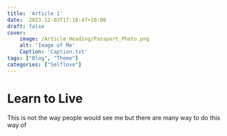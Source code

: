 ```yaml
---
title: 'Article 1'
date:  2023-12-03T17:18:47+10:00
draft: false
cover: 
    image: /Article_Heading/Passport_Photo.png
    alt: 'Image of Me'
    Caption: 'Caption.txt'
tags: ["Blog", "Theme"]
categories: ["Selflove"]
---
```

# Learn to Live
This is not the way people would see me but there are many way to do this way of 